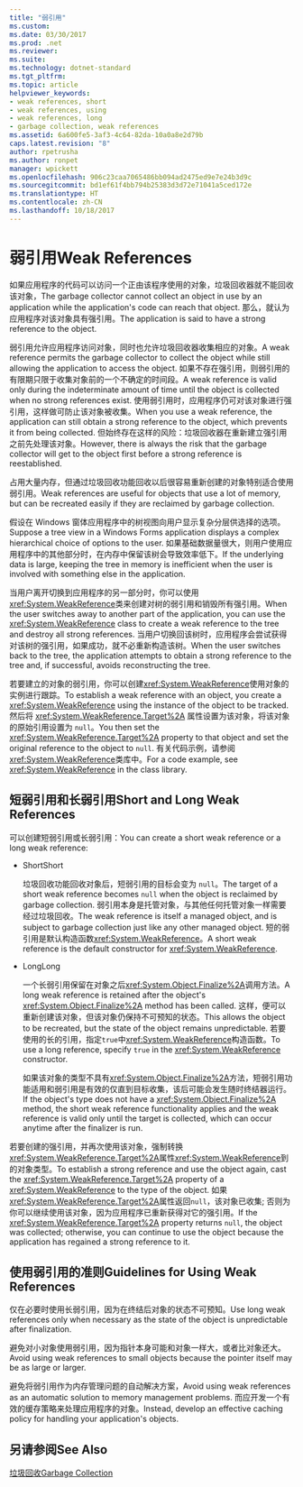 ```yaml
---
title: "弱引用"
ms.custom: 
ms.date: 03/30/2017
ms.prod: .net
ms.reviewer: 
ms.suite: 
ms.technology: dotnet-standard
ms.tgt_pltfrm: 
ms.topic: article
helpviewer_keywords:
- weak references, short
- weak references, using
- weak references, long
- garbage collection, weak references
ms.assetid: 6a600fe5-3af3-4c64-82da-10a0a8e2d79b
caps.latest.revision: "8"
author: rpetrusha
ms.author: ronpet
manager: wpickett
ms.openlocfilehash: 906c23caa7065486bb094ad2475ed9e7e24b3d9c
ms.sourcegitcommit: bd1ef61f4bb794b25383d3d72e71041a5ced172e
ms.translationtype: HT
ms.contentlocale: zh-CN
ms.lasthandoff: 10/18/2017
---
```

# <a name="weak-references"></a><span data-ttu-id="6f327-102">弱引用</span><span class="sxs-lookup"><span data-stu-id="6f327-102">Weak References</span></span>
<span data-ttu-id="6f327-103">如果应用程序的代码可以访问一个正由该程序使用的对象，垃圾回收器就不能回收该对象，</span><span class="sxs-lookup"><span data-stu-id="6f327-103">The garbage collector cannot collect an object in use by an application while the application's code can reach that object.</span></span> <span data-ttu-id="6f327-104">那么，就认为应用程序对该对象具有强引用。</span><span class="sxs-lookup"><span data-stu-id="6f327-104">The application is said to have a strong reference to the object.</span></span>  
  
 <span data-ttu-id="6f327-105">弱引用允许应用程序访问对象，同时也允许垃圾回收器收集相应的对象。</span><span class="sxs-lookup"><span data-stu-id="6f327-105">A weak reference permits the garbage collector to collect the object while still allowing the application to access the object.</span></span> <span data-ttu-id="6f327-106">如果不存在强引用，则弱引用的有限期只限于收集对象前的一个不确定的时间段。</span><span class="sxs-lookup"><span data-stu-id="6f327-106">A weak reference is valid only during the indeterminate amount of time until the object is collected when no strong references exist.</span></span> <span data-ttu-id="6f327-107">使用弱引用时，应用程序仍可对该对象进行强引用，这样做可防止该对象被收集。</span><span class="sxs-lookup"><span data-stu-id="6f327-107">When you use a weak reference, the application can still obtain a strong reference to the object, which prevents it from being collected.</span></span> <span data-ttu-id="6f327-108">但始终存在这样的风险：垃圾回收器在重新建立强引用之前先处理该对象。</span><span class="sxs-lookup"><span data-stu-id="6f327-108">However, there is always the risk that the garbage collector will get to the object first before a strong reference is reestablished.</span></span>  
  
 <span data-ttu-id="6f327-109">占用大量内存，但通过垃圾回收功能回收以后很容易重新创建的对象特别适合使用弱引用。</span><span class="sxs-lookup"><span data-stu-id="6f327-109">Weak references are useful for objects that use a lot of memory, but can be recreated easily if they are reclaimed by garbage collection.</span></span>  
  
 <span data-ttu-id="6f327-110">假设在 Windows 窗体应用程序中的树视图向用户显示复杂分层供选择的选项。</span><span class="sxs-lookup"><span data-stu-id="6f327-110">Suppose a tree view in a Windows Forms application displays a complex hierarchical choice of options to the user.</span></span> <span data-ttu-id="6f327-111">如果基础数据量很大，则用户使用应用程序中的其他部分时，在内存中保留该树会导致效率低下。</span><span class="sxs-lookup"><span data-stu-id="6f327-111">If the underlying data is large, keeping the tree in memory is inefficient when the user is involved with something else in the application.</span></span>  
  
 <span data-ttu-id="6f327-112">当用户离开切换到应用程序的另一部分时，你可以使用<xref:System.WeakReference>类来创建对树的弱引用和销毁所有强引用。</span><span class="sxs-lookup"><span data-stu-id="6f327-112">When the user switches away to another part of the application, you can use the <xref:System.WeakReference> class to create a weak reference to the tree and destroy all strong references.</span></span> <span data-ttu-id="6f327-113">当用户切换回该树时，应用程序会尝试获得对该树的强引用，如果成功，就不必重新构造该树。</span><span class="sxs-lookup"><span data-stu-id="6f327-113">When the user switches back to the tree, the application attempts to obtain a strong reference to the tree and, if successful, avoids reconstructing the tree.</span></span>  
  
 <span data-ttu-id="6f327-114">若要建立的对象的弱引用，你可以创建<xref:System.WeakReference>使用对象的实例进行跟踪。</span><span class="sxs-lookup"><span data-stu-id="6f327-114">To establish a weak reference with an object, you create a <xref:System.WeakReference> using the instance of the object to be tracked.</span></span> <span data-ttu-id="6f327-115">然后将 <xref:System.WeakReference.Target%2A> 属性设置为该对象，将该对象的原始引用设置为 `null`。</span><span class="sxs-lookup"><span data-stu-id="6f327-115">You then set the <xref:System.WeakReference.Target%2A> property to that object and set the original reference to the object to `null`.</span></span> <span data-ttu-id="6f327-116">有关代码示例，请参阅<xref:System.WeakReference>类库中。</span><span class="sxs-lookup"><span data-stu-id="6f327-116">For a code example, see <xref:System.WeakReference> in the class library.</span></span>  
  
## <a name="short-and-long-weak-references"></a><span data-ttu-id="6f327-117">短弱引用和长弱引用</span><span class="sxs-lookup"><span data-stu-id="6f327-117">Short and Long Weak References</span></span>  
 <span data-ttu-id="6f327-118">可以创建短弱引用或长弱引用：</span><span class="sxs-lookup"><span data-stu-id="6f327-118">You can create a short weak reference or a long weak reference:</span></span>  
  
-   <span data-ttu-id="6f327-119">Short</span><span class="sxs-lookup"><span data-stu-id="6f327-119">Short</span></span>  
  
     <span data-ttu-id="6f327-120">垃圾回收功能回收对象后，短弱引用的目标会变为 `null`。</span><span class="sxs-lookup"><span data-stu-id="6f327-120">The target of a short weak reference becomes `null` when the object is reclaimed by garbage collection.</span></span> <span data-ttu-id="6f327-121">弱引用本身是托管对象，与其他任何托管对象一样需要经过垃圾回收。</span><span class="sxs-lookup"><span data-stu-id="6f327-121">The weak reference is itself a managed object, and is subject to garbage collection just like any other managed object.</span></span>  <span data-ttu-id="6f327-122">短的弱引用是默认构造函数<xref:System.WeakReference>。</span><span class="sxs-lookup"><span data-stu-id="6f327-122">A short weak reference is the default constructor for <xref:System.WeakReference>.</span></span>  
  
-   <span data-ttu-id="6f327-123">Long</span><span class="sxs-lookup"><span data-stu-id="6f327-123">Long</span></span>  
  
     <span data-ttu-id="6f327-124">一个长弱引用保留在对象之后<xref:System.Object.Finalize%2A>调用方法。</span><span class="sxs-lookup"><span data-stu-id="6f327-124">A long weak reference is retained after the object's <xref:System.Object.Finalize%2A> method has been called.</span></span> <span data-ttu-id="6f327-125">这样，便可以重新创建该对象，但该对象仍保持不可预知的状态。</span><span class="sxs-lookup"><span data-stu-id="6f327-125">This allows the object to be recreated, but the state of the object remains unpredictable.</span></span> <span data-ttu-id="6f327-126">若要使用的长的引用，指定`true`中<xref:System.WeakReference>构造函数。</span><span class="sxs-lookup"><span data-stu-id="6f327-126">To use a long reference, specify `true` in the <xref:System.WeakReference> constructor.</span></span>  
  
     <span data-ttu-id="6f327-127">如果该对象的类型不具有<xref:System.Object.Finalize%2A>方法，短弱引用功能适用和弱引用是有效的仅直到目标收集，该后可能会发生随时终结器运行。</span><span class="sxs-lookup"><span data-stu-id="6f327-127">If the object's type does not have a <xref:System.Object.Finalize%2A> method, the short weak reference functionality applies and the weak reference is valid only until the target is collected, which can occur anytime after the finalizer is run.</span></span>  
  
 <span data-ttu-id="6f327-128">若要创建的强引用，并再次使用该对象，强制转换<xref:System.WeakReference.Target%2A>属性<xref:System.WeakReference>到的对象类型。</span><span class="sxs-lookup"><span data-stu-id="6f327-128">To establish a strong reference and use the object again, cast the <xref:System.WeakReference.Target%2A> property of a <xref:System.WeakReference> to the type of the object.</span></span> <span data-ttu-id="6f327-129">如果<xref:System.WeakReference.Target%2A>属性返回`null`，该对象已收集; 否则为你可以继续使用该对象，因为应用程序已重新获得对它的强引用。</span><span class="sxs-lookup"><span data-stu-id="6f327-129">If the <xref:System.WeakReference.Target%2A> property returns `null`, the object was collected; otherwise, you can continue to use the object because the application has regained a strong reference to it.</span></span>  
  
## <a name="guidelines-for-using-weak-references"></a><span data-ttu-id="6f327-130">使用弱引用的准则</span><span class="sxs-lookup"><span data-stu-id="6f327-130">Guidelines for Using Weak References</span></span>  
 <span data-ttu-id="6f327-131">仅在必要时使用长弱引用，因为在终结后对象的状态不可预知。</span><span class="sxs-lookup"><span data-stu-id="6f327-131">Use long weak references only when necessary as the state of the object is unpredictable after finalization.</span></span>  
  
 <span data-ttu-id="6f327-132">避免对小对象使用弱引用，因为指针本身可能和对象一样大，或者比对象还大。</span><span class="sxs-lookup"><span data-stu-id="6f327-132">Avoid using weak references to small objects because the pointer itself may be as large or larger.</span></span>  
  
 <span data-ttu-id="6f327-133">避免将弱引用作为内存管理问题的自动解决方案，</span><span class="sxs-lookup"><span data-stu-id="6f327-133">Avoid using weak references as an automatic solution to memory management problems.</span></span> <span data-ttu-id="6f327-134">而应开发一个有效的缓存策略来处理应用程序的对象。</span><span class="sxs-lookup"><span data-stu-id="6f327-134">Instead, develop an effective caching policy for handling your application's objects.</span></span>  
  
## <a name="see-also"></a><span data-ttu-id="6f327-135">另请参阅</span><span class="sxs-lookup"><span data-stu-id="6f327-135">See Also</span></span>  
 [<span data-ttu-id="6f327-136">垃圾回收</span><span class="sxs-lookup"><span data-stu-id="6f327-136">Garbage Collection</span></span>](../../../docs/standard/garbage-collection/index.md)
